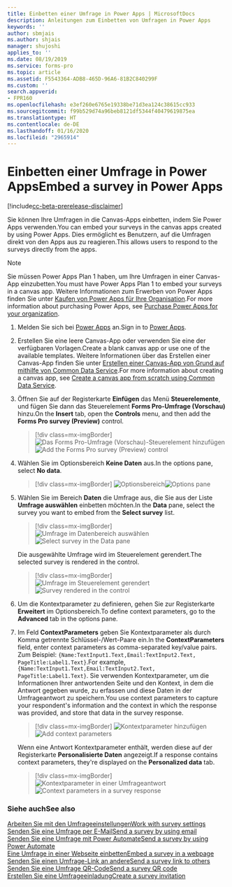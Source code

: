```yaml
---
title: Einbetten einer Umfrage in Power Apps | MicrosoftDocs
description: Anleitungen zum Einbetten von Umfragen in Power Apps
keywords: ''
author: sbmjais
ms.author: shjais
manager: shujoshi
applies_to: ''
ms.date: 08/19/2019
ms.service: forms-pro
ms.topic: article
ms.assetid: F5543364-ADB8-465D-96A6-81B2C840299F
ms.custom: ''
search.appverid:
- FPR160
ms.openlocfilehash: e3ef260e6765e19338be71d3ea124c38615cc933
ms.sourcegitcommit: f99b529d74a96beb8121df5344f40479619875ea
ms.translationtype: HT
ms.contentlocale: de-DE
ms.lasthandoff: 01/16/2020
ms.locfileid: "2965914"
---
```

# <a name="embed-a-survey-in-power-apps"></a><span data-ttu-id="19519-103">Einbetten einer Umfrage in Power Apps</span><span class="sxs-lookup"><span data-stu-id="19519-103">Embed a survey in Power Apps</span></span>

[!include[cc-beta-prerelease-disclaimer](includes/cc-beta-prerelease-disclaimer.md)]

<span data-ttu-id="19519-104">Sie können Ihre Umfragen in die Canvas-Apps einbetten, indem Sie Power Apps verwenden.</span><span class="sxs-lookup"><span data-stu-id="19519-104">You can embed your surveys in the canvas apps created by using Power Apps.</span></span> <span data-ttu-id="19519-105">Dies ermöglicht es Benutzern, auf die Umfragen direkt von den Apps aus zu reagieren.</span><span class="sxs-lookup"><span data-stu-id="19519-105">This allows users to respond to the surveys directly from the apps.</span></span>

> [!NOTE]
> <span data-ttu-id="19519-106">Sie müssen Power Apps Plan 1 haben, um Ihre Umfragen in einer Canvas-App einzubetten.</span><span class="sxs-lookup"><span data-stu-id="19519-106">You must have Power Apps Plan 1 to embed your surveys in a canvas app.</span></span> <span data-ttu-id="19519-107">Weitere Informationen zum Erwerben von Power Apps finden Sie unter [Kaufen von Power Apps für Ihre Organisation](https://docs.microsoft.com/power-platform/admin/signup-for-powerapps-admin).</span><span class="sxs-lookup"><span data-stu-id="19519-107">For more information about purchasing Power Apps, see [Purchase Power Apps for your organization](https://docs.microsoft.com/power-platform/admin/signup-for-powerapps-admin).</span></span>

1.  <span data-ttu-id="19519-108">Melden Sie sich bei [Power Apps](https://web.powerapps.com/) an.</span><span class="sxs-lookup"><span data-stu-id="19519-108">Sign in to [Power Apps](https://web.powerapps.com/).</span></span>

2.  <span data-ttu-id="19519-109">Erstellen Sie eine leere Canvas-App oder verwenden Sie eine der verfügbaren Vorlagen.</span><span class="sxs-lookup"><span data-stu-id="19519-109">Create a blank canvas app or use one of the available templates.</span></span> <span data-ttu-id="19519-110">Weitere Informationen über das Erstellen einer Canvas-App finden Sie unter [Erstellen einer Canvas-App von Grund auf mithilfe von Common Data Service](https://docs.microsoft.com/powerapps/maker/canvas-apps/data-platform-create-app-scratch).</span><span class="sxs-lookup"><span data-stu-id="19519-110">For more information about creating a canvas app, see [Create a canvas app from scratch using Common Data Service](https://docs.microsoft.com/powerapps/maker/canvas-apps/data-platform-create-app-scratch).</span></span>

3.  <span data-ttu-id="19519-111">Öffnen Sie auf der Registerkarte **Einfügen** das Menü **Steuerelemente**, und fügen Sie dann das Steuerelement **Forms Pro-Umfrage (Vorschau)** hinzu.</span><span class="sxs-lookup"><span data-stu-id="19519-111">On the **Insert** tab, open the **Controls** menu, and then add the **Forms Pro survey (Preview)** control.</span></span>

    > [!div class=mx-imgBorder]
    > <span data-ttu-id="19519-112">![Das Forms Pro-Umfrage (Vorschau)-Steuerelement hinzufügen](media/insert-control.png "Das Forms Pro-Umfrage (Vorschau)-Steuerelement hinzufügen")</span><span class="sxs-lookup"><span data-stu-id="19519-112">![Add the Forms Pro survey (Preview) control](media/insert-control.png "Add the Forms Pro survey (Preview) control")</span></span>  

4.  <span data-ttu-id="19519-113">Wählen Sie im Optionsbereich **Keine Daten** aus.</span><span class="sxs-lookup"><span data-stu-id="19519-113">In the options pane, select **No data**.</span></span>

    > [!div class=mx-imgBorder]
    > <span data-ttu-id="19519-114">![Optionsbereich](media/options-pane.png "Optionsbereich")</span><span class="sxs-lookup"><span data-stu-id="19519-114">![Options pane](media/options-pane.png "Options pane")</span></span>  

5.  <span data-ttu-id="19519-115">Wählen Sie im Bereich **Daten** die Umfrage aus, die Sie aus der Liste **Umfrage auswählen** einbetten möchten.</span><span class="sxs-lookup"><span data-stu-id="19519-115">In the **Data** pane, select the survey you want to embed from the **Select survey** list.</span></span>

    > [!div class=mx-imgBorder]
    > <span data-ttu-id="19519-116">![Umfrage im Datenbereich auswählen](media/data-pane.png "Eine Umfrage im Bereich „Daten“ auswählen")</span><span class="sxs-lookup"><span data-stu-id="19519-116">![Select survey in the Data pane](media/data-pane.png "Select a survey in the Data pane")</span></span>

    <span data-ttu-id="19519-117">Die ausgewählte Umfrage wird im Steuerelement gerendert.</span><span class="sxs-lookup"><span data-stu-id="19519-117">The selected survey is rendered in the control.</span></span>

    > [!div class=mx-imgBorder]
    > <span data-ttu-id="19519-118">![Umfrage im Steuerelement gerendert](media/survey-render.png "Umfrage im Steuerelement gerendert")</span><span class="sxs-lookup"><span data-stu-id="19519-118">![Survey rendered in the control](media/survey-render.png "Survey rendered in the control")</span></span>

6.  <span data-ttu-id="19519-119">Um die Kontextparameter zu definieren, gehen Sie zur Registerkarte **Erweitert** im Optionsbereich.</span><span class="sxs-lookup"><span data-stu-id="19519-119">To define context parameters, go to the **Advanced** tab in the options pane.</span></span>

7.  <span data-ttu-id="19519-120">Im Feld **ContextParameters** geben Sie Kontextparameter als durch Komma getrennte Schlüssel-/Wert-Paare ein.</span><span class="sxs-lookup"><span data-stu-id="19519-120">In the **ContextParameters** field, enter context parameters as comma-separated key/value pairs.</span></span> <span data-ttu-id="19519-121">Zum Beispiel: `{Name:TextInput1.Text,Email:TextInput2.Text, PageTitle:Label1.Text}`.</span><span class="sxs-lookup"><span data-stu-id="19519-121">For example, `{Name:TextInput1.Text,Email:TextInput2.Text, PageTitle:Label1.Text}`.</span></span>
    <span data-ttu-id="19519-122">Sie verwenden Kontextparameter, um die Informationen Ihrer antwortenden Seite und den Kontext, in dem die Antwort gegeben wurde, zu erfassen und diese Daten in der Umfrageantwort zu speichern.</span><span class="sxs-lookup"><span data-stu-id="19519-122">You use context parameters to capture your respondent's information and the context in which the response was provided, and store that data in the survey response.</span></span>

    > [!div class=mx-imgBorder]
    > <span data-ttu-id="19519-123">![Kontextparameter hinzufügen](media/context-param.png "Kontextparameter hinzufügen")</span><span class="sxs-lookup"><span data-stu-id="19519-123">![Add context parameters](media/context-param.png "Add context parameters")</span></span>

    <span data-ttu-id="19519-124">Wenn eine Antwort Kontextparameter enthält, werden diese auf der Registerkarte **Personalisierte Daten** angezeigt.</span><span class="sxs-lookup"><span data-stu-id="19519-124">If a response contains context parameters, they're displayed on the **Personalized data** tab.</span></span>

    > [!div class=mx-imgBorder]
    > <span data-ttu-id="19519-125">![Kontextparameter in einer Umfrageantwort](media/context-param-powerapps.png "Kontextparameter in einer Umfrageantwort")</span><span class="sxs-lookup"><span data-stu-id="19519-125">![Context parameters in a survey response](media/context-param-powerapps.png "Context parameters in a survey response")</span></span>

### <a name="see-also"></a><span data-ttu-id="19519-126">Siehe auch</span><span class="sxs-lookup"><span data-stu-id="19519-126">See also</span></span>

[<span data-ttu-id="19519-127">Arbeiten Sie mit den Umfrageeinstellungen</span><span class="sxs-lookup"><span data-stu-id="19519-127">Work with survey settings</span></span>](invite-settings.md)<br>
[<span data-ttu-id="19519-128">Senden Sie eine Umfrage per E-Mail</span><span class="sxs-lookup"><span data-stu-id="19519-128">Send a survey by using email</span></span>](send-survey-email.md)<br>
[<span data-ttu-id="19519-129">Senden Sie eine Umfrage mit Power Automate</span><span class="sxs-lookup"><span data-stu-id="19519-129">Send a survey by using Power Automate</span></span>](send-survey-flow.md)<br>
[<span data-ttu-id="19519-130">Eine Umfrage in einer Webseite einbetten</span><span class="sxs-lookup"><span data-stu-id="19519-130">Embed a survey in a webpage</span></span>](embed-web-page.md)<br>
[<span data-ttu-id="19519-131">Senden Sie einen Umfrage-Link an andere</span><span class="sxs-lookup"><span data-stu-id="19519-131">Send a survey link to others</span></span>](send-survey-link.md)<br>
[<span data-ttu-id="19519-132">Senden Sie eine Umfrage QR-Code</span><span class="sxs-lookup"><span data-stu-id="19519-132">Send a survey QR code</span></span>](send-survey-qrcode.md)<br>
[<span data-ttu-id="19519-133">Erstellen Sie eine Umfrageeinladung</span><span class="sxs-lookup"><span data-stu-id="19519-133">Create a survey invitation</span></span>](create-survey-invite.md)

